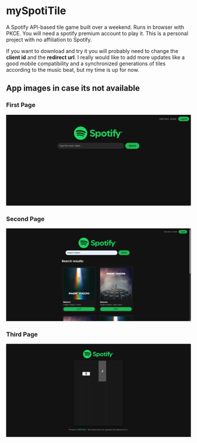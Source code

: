 # mySpotiTile
A Spotify API-based tile game built over a weekend. Runs in browser with PKCE. You will need a spotify premium account to play it. This is a personal project with no affiliation to Spotify.


If you want to download and try it you will probably need to change the **client id** and the **redirect url**.
I really would like to add more updates like a good mobile compatibility and a synchronized generations of tiles according to the music beat, but my time is up for now.


## App images in case its not available

### First Page
![Game screenshot](app-images/first-page.png)

### Second Page
![Game screenshot](app-images/second-page.png)

### Third Page
![Game screenshot](app-images/third-page.png)
